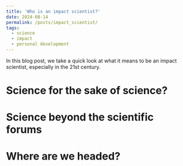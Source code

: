 ```yaml
---
title: 'Who is an impact scientist?'
date: 2024-08-14
permalink: /posts/impact_scientist/
tags:
  - science
  - impact
  - personal development
---
```


In this blog post, we take a quick look at what it means to be an impact scientist, especially in the 21st century. 

Science for the sake of science? 
======


Science beyond the scientific forums
======


Where are we headed?
=======
